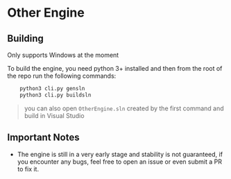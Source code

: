 # Other Engine

## Building

Only supports Windows at the moment

To build the engine, you need python 3+ installed and then from the root of the repo run the following commands:

```bash
    python3 cli.py gensln
    python3 cli.py buildsln
```
> you can also open `OtherEngine.sln` created by the first command and build in Visual Studio

## Important Notes

- The engine is still in a very early stage and stability is not guaranteed, if you encounter any bugs, 
    feel free to open an issue or even submit a PR to fix it. 
